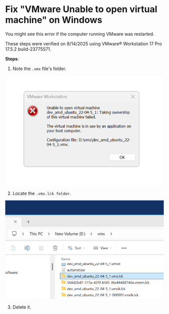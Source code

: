 # Fix "VMware Unable to open virtual machine" on Windows

You might see this error if the computer running VMware was restarted.

These steps were verified on 8/14/2025 using VMware® Workstation 17 Pro 17.5.2 build-23775571.

**Steps**:

1. Note the `.vmx` file's folder.

![VMWare "Unable to open virtual machine" error](unable_to_open_virtual_machine_error.png)

2. Locate the `.vmx.lck folder`.

![The VMWare lck folder to delete](lck_folder.png)

3. Delete it.


